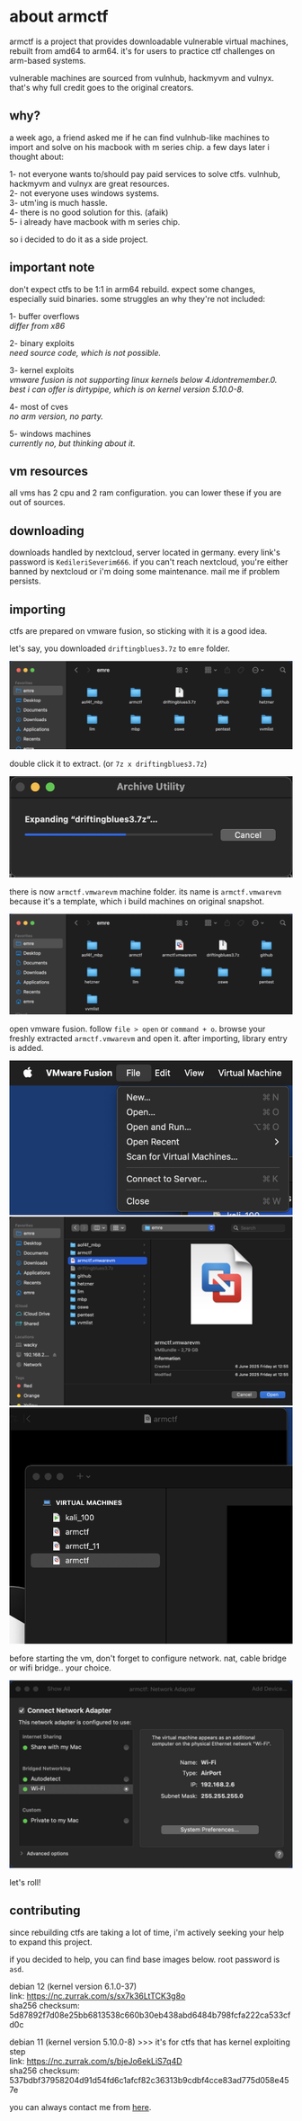 # about armctf
armctf is a project that provides downloadable vulnerable virtual machines, rebuilt from amd64 to arm64. it's for users to practice ctf challenges on arm-based systems.  

vulnerable machines are sourced from vulnhub, hackmyvm and vulnyx. that's why full credit goes to the original creators.  

## why?
a week ago, a friend asked me if he can find vulnhub-like machines to import and solve on his macbook with m series chip. a few days later i thought about:  

1- not everyone wants to/should pay paid services to solve ctfs. vulnhub, hackmyvm and vulnyx are great resources.  
2- not everyone uses windows systems.  
3- utm'ing is much hassle.  
4- there is no good solution for this. (afaik)  
5- i already have macbook with m series chip.  

so i decided to do it as a side project.  

## important note
don't expect ctfs to be 1:1 in arm64 rebuild. expect some changes, especially suid binaries. some struggles an why they're not included:

1- buffer overflows  
_differ from x86_  

2- binary exploits  
_need source code, which is not possible._  

3- kernel exploits  
_vmware fusion is not supporting linux kernels below 4.idontremember.0. best i can offer is dirtypipe, which is on kernel version 5.10.0-8._  

4- most of cves  
_no arm version, no party._  

5- windows machines  
_currently no, but thinking about it._  

## vm resources
all vms has 2 cpu and 2 ram configuration. you can lower these if you are out of sources.  

## downloading 
downloads handled by nextcloud, server located in germany. every link's password is `KedileriSeverim666`. if you can't reach nextcloud, you're either banned by nextcloud or i'm doing some maintenance. mail me if problem persists.

## importing
ctfs are prepared on vmware fusion, so sticking with it is a good idea.

let's say, you downloaded `driftingblues3.7z` to `emre` folder.  

![](https://raw.githubusercontent.com/armctf/armctf/main/gitassets/2.jpg)



double click it to extract. (or `7z x driftingblues3.7z`)  

![](https://raw.githubusercontent.com/armctf/armctf/main/gitassets/1.jpg)


there is now `armctf.vmwarevm` machine folder. its name is `armctf.vmwarevm` because it's a template, which i build machines on original snapshot.  

![](https://raw.githubusercontent.com/armctf/armctf/main/gitassets/3.jpg)


open vmware fusion. follow `file > open` or `command + o`. browse your freshly extracted `armctf.vmwarevm` and open it. after importing, library entry is added.  

![](https://raw.githubusercontent.com/armctf/armctf/main/gitassets/4.jpg)
![](https://raw.githubusercontent.com/armctf/armctf/main/gitassets/5.jpg)
![](https://raw.githubusercontent.com/armctf/armctf/main/gitassets/6.jpg)
  
  
before starting the vm, don't forget to configure network. nat, cable bridge or wifi bridge.. your choice.  

![](https://raw.githubusercontent.com/armctf/armctf/main/gitassets/7.jpg)


let's roll!  

## contributing
since rebuilding ctfs are taking a lot of time, i'm actively seeking your help to expand this project.

if you decided to help, you can find base images below. root password is `asd`.  

debian 12 (kernel version 6.1.0-37)  
link: https://nc.zurrak.com/s/sx7k36LtTCK3g8o  
sha256 checksum: 5d87892f7d08e25bb6813538c660b30eb438abd6484b798fcfa222ca533cfd0c  

debian 11 (kernel version 5.10.0-8) >>> it's for ctfs that has kernel exploiting step  
link: https://nc.zurrak.com/s/bjeJo6ekLiS7q4D  
sha256 checksum: 537bdbf37958204d91d54fd6c1afcf82c36313b9cdbf4cce83ad775d058e457e  

you can always contact me from [here](https://armctf.com/contact.html).

